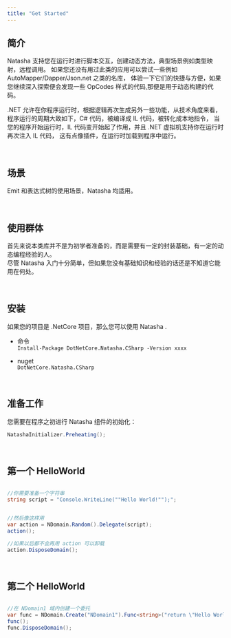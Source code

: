 ```yaml
---
title: "Get Started"
---
```


## 简介

Natasha 支持您在运行时进行脚本交互，创建动态方法，典型场景例如类型映射，远程调用。
如果您还没有用过此类的应用可以尝试一些例如 AutoMapper/Dapper/Json.net 之类的名库，
体验一下它们的快捷与方便，如果您继续深入探索便会发现一些 OpCodes 样式的代码,那便是用于动态构建的代码。

.NET 允许在你程序运行时，根据逻辑再次生成另外一些功能，从技术角度来看，
程序运行的周期大致如下，C# 代码，被编译成 IL 代码，被转化成本地指令，
当您的程序开始运行时，IL 代码变开始起了作用，并且 .NET 虚拟机支持你在运行时再次注入 IL 代码，
这有点像插件，在运行时加载到程序中运行。

<br/>

## 场景

Emit 和表达式树的使用场景，Natasha 均适用。

<br/>

## 使用群体

首先来说本类库并不是为初学者准备的，而是需要有一定的封装基础，有一定的动态编程经验的人。  
尽管 Natasha 入门十分简单，但如果您没有基础知识和经验的话还是不知道它能用在何处。

<br/>

## 安装

如果您的项目是 .NetCore 项目，那么您可以使用 Natasha .

- 命令  
  `Install-Package DotNetCore.Natasha.CSharp -Version xxxx`

- nuget  
  `DotNetCore.Natasha.CSharp`

<br/>

## 准备工作

您需要在程序之初进行 Natasha 组件的初始化：

```cs
NatashaInitializer.Preheating();
```

<br/>

## 第一个 HelloWorld

```cs

//你需要准备一个字符串
string script = "Console.WriteLine(""Hello World!"");";


//然后像这样用
var action = NDomain.Random().Delegate(script);
action();  

//如果以后都不会再用 action 可以卸载
action.DisposeDomain();

```

<br/>

## 第二个 HelloWorld

```cs

//在 NDomain1 域内创建一个委托
var func = NDomain.Create("NDomain1").Func<string>("return \"Hello World!\";");
func();
func.DisposeDomain();

```
